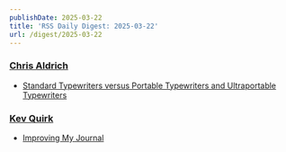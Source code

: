 ```yaml
---
publishDate: 2025-03-22
title: 'RSS Daily Digest: 2025-03-22'
url: /digest/2025-03-22
---
```


### [Chris Aldrich](https://boffosocko.com/)

  * [Standard Typewriters versus Portable Typewriters and Ultraportable Typewriters](https://boffosocko.com/2025/03/21/standard-typewriters-versus-portable-typewriters-and-ultraportable-typewriters/)
  
### [Kev Quirk](https://kevquirk.com/)

  * [Improving My Journal](https://kevquirk.com/blog/improving-my-journal)
  
